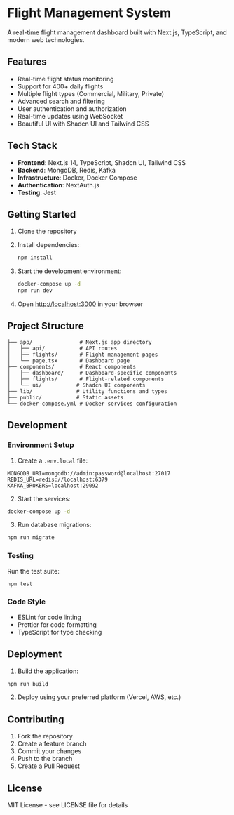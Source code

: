 # Flight Management System

A real-time flight management dashboard built with Next.js, TypeScript, and modern web technologies.

## Features

- Real-time flight status monitoring
- Support for 400+ daily flights
- Multiple flight types (Commercial, Military, Private)
- Advanced search and filtering
- User authentication and authorization
- Real-time updates using WebSocket
- Beautiful UI with Shadcn UI and Tailwind CSS

## Tech Stack

- **Frontend**: Next.js 14, TypeScript, Shadcn UI, Tailwind CSS
- **Backend**: MongoDB, Redis, Kafka
- **Infrastructure**: Docker, Docker Compose
- **Authentication**: NextAuth.js
- **Testing**: Jest

## Getting Started

1. Clone the repository
2. Install dependencies:
   ```bash
   npm install
   ```

3. Start the development environment:
   ```bash
   docker-compose up -d
   npm run dev
   ```

4. Open [http://localhost:3000](http://localhost:3000) in your browser

## Project Structure

```
├── app/               # Next.js app directory
│   ├── api/           # API routes
│   ├── flights/       # Flight management pages
│   └── page.tsx       # Dashboard page
├── components/        # React components
│   ├── dashboard/     # Dashboard-specific components
│   ├── flights/       # Flight-related components
│   └── ui/           # Shadcn UI components
├── lib/              # Utility functions and types
├── public/           # Static assets
└── docker-compose.yml # Docker services configuration
```
## Development

### Environment Setup

1. Create a `.env.local` file:
```env
MONGODB_URI=mongodb://admin:password@localhost:27017
REDIS_URL=redis://localhost:6379
KAFKA_BROKERS=localhost:29092
```

2. Start the services:
```bash
docker-compose up -d
```

3. Run database migrations:
```bash
npm run migrate
```

### Testing

Run the test suite:
```bash
npm test
```

### Code Style

- ESLint for code linting
- Prettier for code formatting
- TypeScript for type checking

## Deployment

1. Build the application:
```bash
npm run build
```

2. Deploy using your preferred platform (Vercel, AWS, etc.)

## Contributing

1. Fork the repository
2. Create a feature branch
3. Commit your changes
4. Push to the branch
5. Create a Pull Request

## License

MIT License - see LICENSE file for details